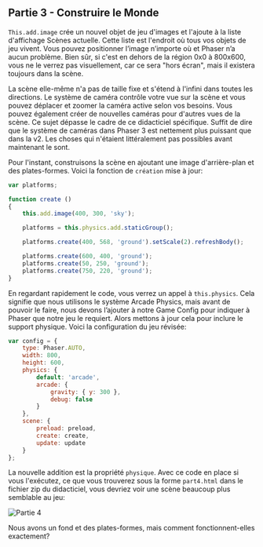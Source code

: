 ## Partie 3 - Construire le Monde

`This.add.image` crée un nouvel objet de jeu d'images et l'ajoute à la liste d'affichage Scènes actuelle. Cette liste est l'endroit où tous vos objets de jeu vivent. Vous pouvez positionner l’image n’importe où et Phaser n’a aucun problème. Bien sûr, si c'est en dehors de la région 0x0 à 800x600, vous ne le verrez pas visuellement, car ce sera "hors écran", mais il existera toujours dans la scène.

La scène elle-même n'a pas de taille fixe et s'étend à l'infini dans toutes les directions. Le système de caméra contrôle votre vue sur la scène et vous pouvez déplacer et zoomer la caméra active selon vos besoins. Vous pouvez également créer de nouvelles caméras pour d'autres vues de la scène. Ce sujet dépasse le cadre de ce didacticiel spécifique. Suffit de dire que le système de caméras dans Phaser 3 est nettement plus puissant que dans la v2. Les choses qui n'étaient littéralement pas possibles avant maintenant le sont.

Pour l'instant, construisons la scène en ajoutant une image d'arrière-plan et des plates-formes. Voici la fonction de `création` mise à jour:

```JavaScript
var platforms;

function create ()
{
    this.add.image(400, 300, 'sky');

    platforms = this.physics.add.staticGroup();

    platforms.create(400, 568, 'ground').setScale(2).refreshBody();

    platforms.create(600, 400, 'ground');
    platforms.create(50, 250, 'ground');
    platforms.create(750, 220, 'ground');
}
```

En regardant rapidement le code, vous verrez un appel à `this.physics`. Cela signifie que nous utilisons le système Arcade Physics, mais avant de pouvoir le faire, nous devons l’ajouter à notre Game Config pour indiquer à Phaser que notre jeu le requiert. Alors mettons à jour cela pour inclure le support physique. Voici la configuration du jeu révisée:

```JavaScript
var config = {
    type: Phaser.AUTO,
    width: 800,
    height: 600,
    physics: {
        default: 'arcade',
        arcade: {
            gravity: { y: 300 },
            debug: false
        }
    },
    scene: {
        preload: preload,
        create: create,
        update: update
    }
};
```

La nouvelle addition est la propriété `physique`. Avec ce code en place si vous l'exécutez, ce que vous trouverez sous la forme `part4.html` dans le fichier zip du didacticiel, vous devriez voir une scène beaucoup plus semblable au jeu:

![Partie 4](../../content/images/part4.png)

Nous avons un fond et des plates-formes, mais comment fonctionnent-elles exactement?
